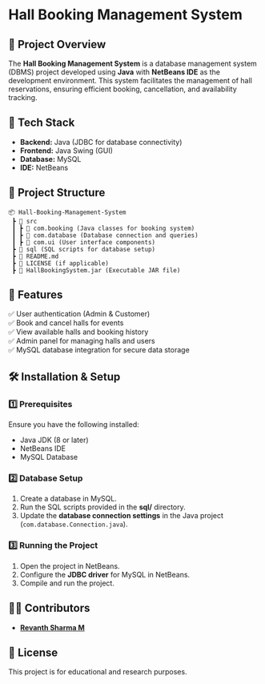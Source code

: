 # Hall Booking Management System  

## 📌 Project Overview  
The **Hall Booking Management System** is a database management system (DBMS) project developed using **Java** with **NetBeans IDE** as the development environment. This system facilitates the management of hall reservations, ensuring efficient booking, cancellation, and availability tracking.  

## 🔧 Tech Stack  
- **Backend:** Java (JDBC for database connectivity)  
- **Frontend:** Java Swing (GUI)  
- **Database:** MySQL  
- **IDE:** NetBeans  

## 📂 Project Structure  
```
📦 Hall-Booking-Management-System  
 ┣ 📂 src  
 ┃ ┣ 📂 com.booking (Java classes for booking system)  
 ┃ ┣ 📂 com.database (Database connection and queries)  
 ┃ ┣ 📂 com.ui (User interface components)  
 ┣ 📂 sql (SQL scripts for database setup)  
 ┣ 📜 README.md  
 ┣ 📜 LICENSE (if applicable)  
 ┣ 📜 HallBookingSystem.jar (Executable JAR file)  
```

## 🚀 Features  
✅ User authentication (Admin & Customer)  
✅ Book and cancel halls for events  
✅ View available halls and booking history  
✅ Admin panel for managing halls and users  
✅ MySQL database integration for secure data storage  

## 🛠 Installation & Setup  

### 1️⃣ Prerequisites  
Ensure you have the following installed:  
- Java JDK (8 or later)  
- NetBeans IDE  
- MySQL Database  

### 2️⃣ Database Setup  
1. Create a database in MySQL.  
2. Run the SQL scripts provided in the **sql/** directory.  
3. Update the **database connection settings** in the Java project (`com.database.Connection.java`).  

### 3️⃣ Running the Project  
1. Open the project in NetBeans.  
2. Configure the **JDBC driver** for MySQL in NetBeans.  
3. Compile and run the project.  


## 👨‍💻 Contributors  
- **[Revanth Sharma M](https://github.com/RevanthSharmaM)**  

## 📜 License  
This project is for educational and research purposes.
